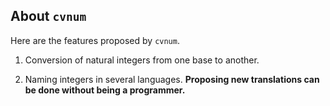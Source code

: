 About `cvnum`
-------------

Here are the features proposed by `cvnum`.

  1. Conversion of natural integers from one base to another.

  1. Naming integers in several languages.
  **Proposing new translations can be done without being a programmer.**

<!--
   1. Conversion of textual versions of natural integers to their digital value (the translation can fixed some errors like basic misspellings).
-->
